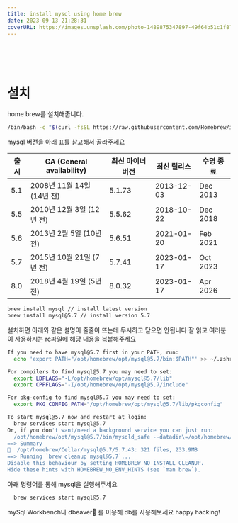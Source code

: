 ```yaml
---
title: install mysql using home brew
date: 2023-09-13 21:28:31
coverURL: https://images.unsplash.com/photo-1489875347897-49f64b51c1f8?ixlib=rb-4.0.3&ixid=M3wxMjA3fDB8MHxwaG90by1wYWdlfHx8fGVufDB8fHx8fA%3D%3D&auto=format&fit=crop&w=2940&q=80
---
```

<br />
<br />
<br />

# 설치

home brew를 설치해줍니다.

```bash
/bin/bash -c "$(curl -fsSL https://raw.githubusercontent.com/Homebrew/install/HEAD/install.sh)"
```

mysql 버전을 아래 표를 참고해서 골라주세요 

| 출시   | GA (General availability) | 최신 마이너 버전 | 최신 릴리스    | 수명 종료    |
|-------|--------------------------|----------------|--------------|------------|
| 5.1   | 2008년 11월 14일 (14년 전)  | 5.1.73         | 2013-12-03   | Dec 2013   |
| 5.5   | 2010년 12월 3일 (12년 전)   | 5.5.62         | 2018-10-22   | Dec 2018   |
| 5.6   | 2013년 2월 5일 (10년 전)    | 5.6.51         | 2021-01-20   | Feb 2021   |
| 5.7   | 2015년 10월 21일 (7년 전)   | 5.7.41         | 2023-01-17   | Oct 2023   |
| 8.0   | 2018년 4월 19일 (5년 전)    | 8.0.32         | 2023-01-17   | Apr 2026   |



```bash
brew install mysql // install latest version
brew install mysql@5.7 // install version 5.7
```

설치하면 아래와 같은 설명이 줄줄이 뜨는데 무시하고 닫으면 안됩니다
잘 읽고 여러분이 사용하시는 rc파일에 해당 내용을 복붙해주세요

```bash
If you need to have mysql@5.7 first in your PATH, run:
  echo 'export PATH="/opt/homebrew/opt/mysql@5.7/bin:$PATH"' >> ~/.zshrc

For compilers to find mysql@5.7 you may need to set:
  export LDFLAGS="-L/opt/homebrew/opt/mysql@5.7/lib"
  export CPPFLAGS="-I/opt/homebrew/opt/mysql@5.7/include"

For pkg-config to find mysql@5.7 you may need to set:
  export PKG_CONFIG_PATH="/opt/homebrew/opt/mysql@5.7/lib/pkgconfig"

To start mysql@5.7 now and restart at login:
  brew services start mysql@5.7
Or, if you don't want/need a background service you can just run:
  /opt/homebrew/opt/mysql@5.7/bin/mysqld_safe --datadir\=/opt/homebrew/var/mysql
==> Summary
🍺  /opt/homebrew/Cellar/mysql@5.7/5.7.43: 321 files, 233.9MB
==> Running `brew cleanup mysql@5.7`...
Disable this behaviour by setting HOMEBREW_NO_INSTALL_CLEANUP.
Hide these hints with HOMEBREW_NO_ENV_HINTS (see `man brew`).
```

아래 명령어를 통해 mysql을 실행해주세요

```bash
  brew services start mysql@5.7
```

mySql Workbench나 dbeaver🦫 를 이용해 db를 사용해보세요
happy hacking!





